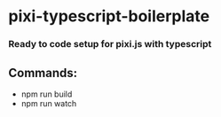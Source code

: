 # pixi-typescript-boilerplate

### Ready to code setup for pixi.js with typescript

## Commands:

-   npm run build
-   npm run watch
